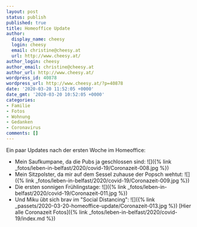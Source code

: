 ```yaml
---
layout: post
status: publish
published: true
title: Homeoffice Update
author:
  display_name: cheesy
  login: cheesy
  email: christine@cheesy.at
  url: http://www.cheesy.at/
author_login: cheesy
author_email: christine@cheesy.at
author_url: http://www.cheesy.at/
wordpress_id: 40878
wordpress_url: http://www.cheesy.at/?p=40878
date: '2020-03-20 11:52:05 +0000'
date_gmt: '2020-03-20 10:52:05 +0000'
categories:
- Familie
- Fotos
- Wohnung
- Gedanken
- Coronavirus
comments: []
---
```

Ein paar Updates nach der ersten Woche im Homeoffice:
- Mein Saufkumpane, da die Pubs ja geschlossen sind:
 ![]({% link _fotos/leben-in-belfast/2020/covid-19/Coronazeit-008.jpg %})
- Mein Sitzpolster, da mir auf dem Sessel zuhause der Popsch wehtut:
 ![]({% link _fotos/leben-in-belfast/2020/covid-19/Coronazeit-009.jpg %})
- Die ersten sonnigen Frühlingstage:
 ![]({% link _fotos/leben-in-belfast/2020/covid-19/Coronazeit-011.jpg %})
- Und Miku übt sich brav im "Social Distancing":
 ![]({% link _passets/2020-03-20-homeoffice-update/Coronazeit-013.jpg %})
[Hier alle Coronazeit Fotos]({% link _fotos/leben-in-belfast/2020/covid-19/index.md %})
